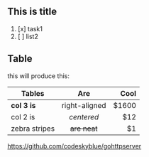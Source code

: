 ## This is title
1. [x] task1
1. [ ] list2

## Table
this will produce this:

| Tables        | Are           | Cool  |
| ------------- |:-------------:| -----:|
| **col 3 is**  | right-aligned | $1600 |
| col 2 is      | *centered*    |   $12 |
| zebra stripes | ~~are neat~~  |    $1 |

https://github.com/codeskyblue/gohttpserver